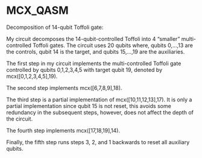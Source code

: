 # MCX_QASM
Decomposition of 14-qubit Toffoli gate:

My circuit decomposes the 14-qubit-controlled Toffoli into 4 “smaller” multi-controlled Toffoli gates. The circuit uses 20 qubits where, qubits 0,...,13 are the 
controls, qubit 14 is the target, and qubits 15,...,19 are the auxiliaries.

The first step in my circuit implements the multi-controlled Toffoli gate controlled by qubits 0,1,2,3,4,5 with target qubit 19, denoted by mcx([0,1,2,3,4,5],19).

The second step implements mcx([6,7,8,9],18).

The third step is a partial implementation of mcx([10,11,12,13],17). It is only a partial implementation since qubit 15 is not reset, this avoids some 
redundancy in the subsequent steps, however, does not affect the depth of the circuit.

The fourth step implements mcx([17,18,19],14).

Finally, the fifth step runs steps 3, 2, and 1 backwards to reset all auxiliary qubits.

